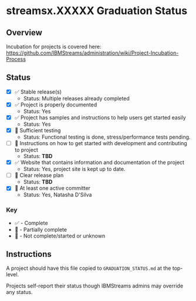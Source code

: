 # streamsx.XXXXX Graduation Status


## Overview
Incubation for projects is covered here: https://github.com/IBMStreams/administration/wiki/Project-Incubation-Process

## Status

- [x] :white_check_mark: Stable release(s)
  * Status: Multiple releases already completed
- [x] :white_check_mark: Project is properly documented
  * Status: Yes
- [x] :white_check_mark: Project has samples and instructions to help users get started easily
  * Status: Yes
- [x] :large_orange_diamond: Sufficient testing
  * Status: Functional testing is done, stress/performance tests pending.
- [ ] :red_circle: Instructions on how to get started with development and contributing to project
  * Status: **TBD**
- [x] :white_check_mark: Website that contains information and documentation of the project
  * Status: Yes, project site is kept up to date.
- [ ] :red_circle: Clear release plan
  * Status: **TBD**
- [x] :red_circle: At least one active committer
  * Status: Yes, Natasha D'Silva

### Key
* :white_check_mark: - Complete
* :large_orange_diamond: - Partially complete
* :red_circle: - Not complete/started or unknown

## Instructions
A project should have this file copied to `GRADUATION_STATUS.md` at the top-level.

Projects self-report their status though IBMStreams admins may override any status.
